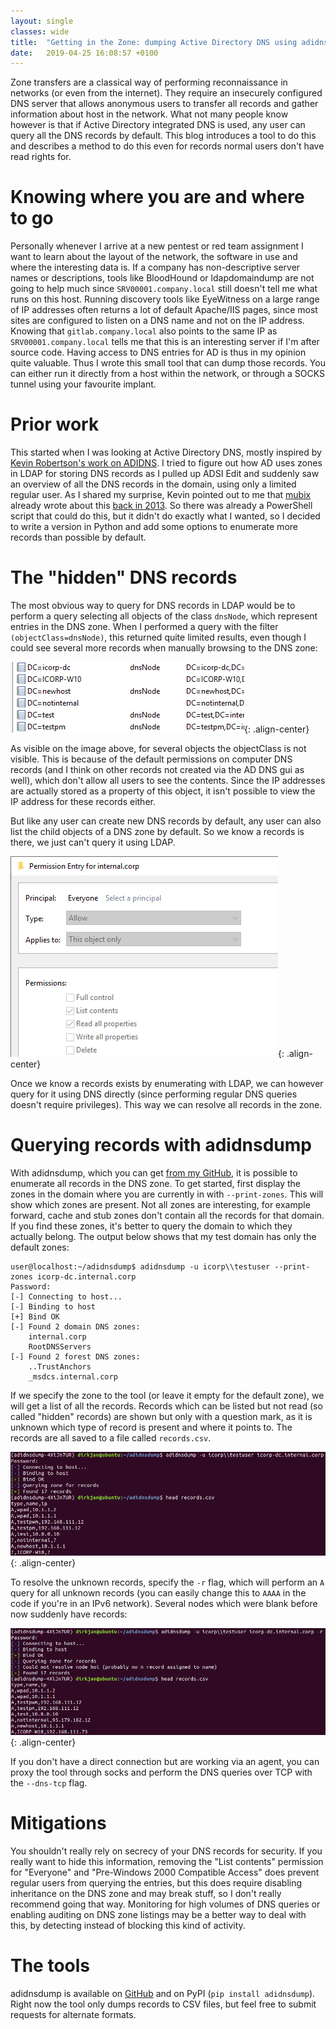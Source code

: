 ```yaml
---
layout: single
classes: wide
title:  "Getting in the Zone: dumping Active Directory DNS using adidnsdump"
date:   2019-04-25 16:08:57 +0100
---
```

Zone transfers are a classical way of performing reconnaissance in networks (or even from the internet). They require an insecurely configured DNS server that allows anonymous users to transfer all records and gather information about host in the network. What not many people know however is that if Active Directory integrated DNS is used, any user can query all the DNS records by default. This blog introduces a tool to do this and describes a method to do this even for records normal users don't have read rights for.

# Knowing where you are and where to go
Personally whenever I arrive at a new pentest or red team assignment I want to learn about the layout of the network, the software in use and where the interesting data is. If a company has non-descriptive server names or descriptions, tools like BloodHound or ldapdomaindump are not going to help much since `SRV00001.company.local` still doesn't tell me what runs on this host. Running discovery tools like EyeWitness on a large range of IP addresses often returns a lot of default Apache/IIS pages, since most sites are configured to listen on a DNS name and not on the IP address. Knowing that `gitlab.company.local` also points to the same IP as `SRV00001.company.local` tells me that this is an interesting server if I'm after source code. Having access to DNS entries for AD is thus in my opinion quite valuable. Thus I wrote this small tool that can dump those records. You can either run it directly from a host within the network, or through a SOCKS tunnel using your favourite implant.

# Prior work
This started when I was looking at Active Directory DNS, mostly inspired by [Kevin Robertson's work on ADIDNS](https://blog.netspi.com/exploiting-adidns/). I tried to figure out how AD uses zones in LDAP for storing DNS records as I pulled up ADSI Edit and suddenly saw an overview of all the DNS records in the domain, using only a limited regular user. As I shared my surprise, Kevin pointed out to me that [mubix](https://twitter.com/mubix) already wrote about this [back in 2013](https://room362.com/post/2013/2013-10-04-ad-zone-transfers-as-a-user/). So there was already a PowerShell script that could do this, but it didn't do exactly what I wanted, so I decided to write a version in Python and add some options to enumerate more records than possible by default.

# The "hidden" DNS records
The most obvious way to query for DNS records in LDAP would be to perform a query selecting all objects of the class `dnsNode`, which represent entries in the DNS zone. When I performed a query with the filter `(objectClass=dnsNode)`, this returned quite limited results, even though I could see several more records when manually browsing to the DNS zone:

![ADSI Edit of DNS zone](/assets/img/dns/dnshidden.png){: .align-center}

As visible on the image above, for several objects the objectClass is not visible. This is because of the default permissions on computer DNS records (and I think on other records not created via the AD DNS gui as well), which don't allow all users to see the contents. Since the IP addresses are actually stored as a property of this object, it isn't possible to view the IP address for these records either.

But like any user can create new DNS records by default, any user can also list the child objects of a DNS zone by default. So we know a records is there, we just can't query it using LDAP.

![DNS zone default permissions](/assets/img/dns/dnsentries.png){: .align-center}

Once we know a records exists by enumerating with LDAP, we can however query for it using DNS directly (since performing regular DNS queries doesn't require privileges). This way we can resolve all records in the zone.

# Querying records with adidnsdump
With adidnsdump, which you can get [from my GitHub](https://github.com/dirkjanm/adidnsdump), it is possible to enumerate all records in the DNS zone. To get started, first display the zones in the domain where you are currently in with `--print-zones`. This will show which zones are present. Not all zones are interesting, for example forward, cache and stub zones don't contain all the records for that domain. If you find these zones, it's better to query the domain to which they actually belong. The output below shows that my test domain has only the default zones:

```
user@localhost:~/adidnsdump$ adidnsdump -u icorp\\testuser --print-zones icorp-dc.internal.corp
Password: 
[-] Connecting to host...
[-] Binding to host
[+] Bind OK
[-] Found 2 domain DNS zones:
    internal.corp
    RootDNSServers
[-] Found 2 forest DNS zones:
    ..TrustAnchors
    _msdcs.internal.corp
```

If we specify the zone to the tool (or leave it empty for the default zone), we will get a list of all the records. Records which can be listed but not read (so called "hidden" records) are shown but only with a question mark, as it is unknown which type of record is present and where it points to. The records are all saved to a file called `records.csv`.

![listing the DNS records](/assets/img/dns/dump.png){: .align-center}

To resolve the unknown records, specify the `-r` flag, which will perform an `A` query for all unknown records (you can easily change this to `AAAA` in the code if you're in an IPv6 network). Several nodes which were blank before now suddenly have records:

![listing and resolving DNS records](/assets/img/dns/dump_resolve.png){: .align-center}

If you don't have a direct connection but are working via an agent, you can proxy the tool through socks and perform the DNS queries over TCP with the `--dns-tcp` flag.

# Mitigations
You shouldn't really rely on secrecy of your DNS records for security. If you really want to hide this information, removing the "List contents" permission for "Everyone" and "Pre-Windows 2000 Compatible Access" does prevent regular users from querying the entries, but this does require disabling inheritance on the DNS zone and may break stuff, so I don't really recommend going that way. Monitoring for high volumes of DNS queries or enabling auditing on DNS zone listings may be a better way to deal with this, by detecting instead of blocking this kind of activity.

# The tools
adidnsdump is available on [GitHub](https://github.com/dirkjanm/adidnsdump) and on PyPI (`pip install adidnsdump`). Right now the tool only dumps records to CSV files, but feel free to submit requests for alternate formats.
